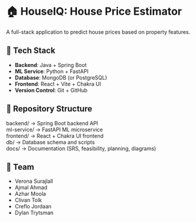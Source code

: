 # 🏠 HouseIQ: House Price Estimator

A full-stack application to predict house prices based on property features.

## 📌 Tech Stack
- **Backend**: Java + Spring Boot
- **ML Service**: Python + FastAPI
- **Database**: MongoDB (or PostgreSQL)
- **Frontend**: React + Vite + Chakra UI
- **Version Control**: Git + GitHub

## 📂 Repository Structure
backend/ → Spring Boot backend API  
ml-service/ → FastAPI ML microservice  
frontend/ → React + Chakra UI frontend  
db/ → Database schema and scripts  
docs/ → Documentation (SRS, feasibility, planning, diagrams)

## 👥 Team
- Verona Surajlall
- Ajmal Ahmad
- Azhar Moola
- Clivan Tolk
- Creflo Jordaan
- Dylan Trytsman
